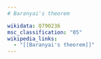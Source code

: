 ```yaml
---
# Baranyai's theorem

wikidata: Q790236
msc_classification: "05"
wikipedia_links:
  - "[[Baranyai's theorem]]"
---
```

